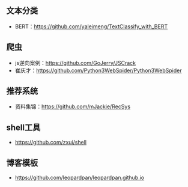 ## 文本分类
- BERT：https://github.com/yaleimeng/TextClassify_with_BERT
## 爬虫
- js逆向案例：https://github.com/GoJerry/JSCrack
- 崔庆才：https://github.com/Python3WebSpider/Python3WebSpider
## 推荐系统
- 资料集锦：https://github.com/mJackie/RecSys
## shell工具
- https://github.com/zxui/shell
## 博客模板
-   https://github.com/leopardpan/leopardpan.github.io
